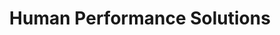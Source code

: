 ---
title: "Human Performance Solutions"
type: "thumb"
weight: 3
draft: false
url_sml: "/images/design/thumbs/sml/HPS_design"
url_lge: "/images/design/thumbs/lge/HPS_design"
alt: "Brand design for Human Performance Solutions"
---